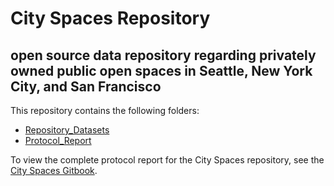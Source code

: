 # City Spaces Repository
## open source data repository regarding privately owned public open spaces in Seattle, New York City, and San Francisco

This repository contains the following folders:
- [Repository_Datasets](https://github.com/kariorth1/City-Spaces/tree/main/Repository_Datasets)
- [Protocol_Report](https://github.com/kariorth1/City-Spaces/tree/main/Repository_Datasets)

To view the complete protocol report for the City Spaces repository, see the [City Spaces Gitbook](https://app.gitbook.com/o/1XBEBlSzxCv4R79Didq2/s/UF6UHoJkgePeNSIi0lFk/).
